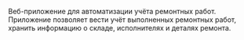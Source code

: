 Веб-приложение для автоматизации учёта ремонтных работ.  
Приложение позволяет вести учёт выполненных ремонтных работ, хранить информацию о складе, исполнителях и деталях ремонта.  
